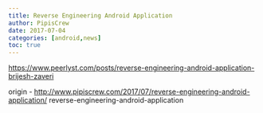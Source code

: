 ```yaml
---
title: Reverse Engineering Android Application
author: PipisCrew
date: 2017-07-04
categories: [android,news]
toc: true
---
```


https://www.peerlyst.com/posts/reverse-engineering-android-application-brijesh-zaveri

origin - http://www.pipiscrew.com/2017/07/reverse-engineering-android-application/ reverse-engineering-android-application